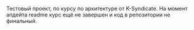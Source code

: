 Тестовый проект, по курсу по архитектуре от K-Syndicate. На момент апдейта readme курс ещё не завершен и код в репозитории не финальный.